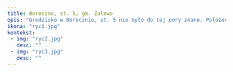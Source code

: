 ```yaml
---
title: Boreczno, st. 5, gm. Zalewo
opis: "Grodzisko w Borecznie, st. 5 nie było do tej pory znane. Położone jest na zachodnim brzegu obecnie bezimiennego potoku łączącego Jeziora Młynek i Piekło. Zajmuje wyeksponowany cypel, który od wschodu stromo opada w kierunku doliny potoku, a od północy i południa ograniczają go głębokie jary. Charakteryzuje się trzema liniami fos i dwoma liniami wałów, które wyznaczają obszar majdanu i odcinają cypel od wysoczyzny. Wstępne wyniki badań pozwalają datować grodzisko na wczesną epokę żelaza."
ikona: "ryc1.jpg"
kontekst:
 - img: "ryc2.jpg"
   desc: ""
 - img: "ryc3.jpg"
   desc: ""
---
```

